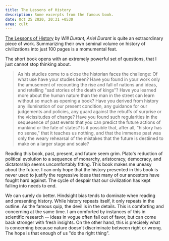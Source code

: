 ```yaml
---
title: The Lessons of History
description: Some excerpts from the famous book.
date: Oct 25 2020, 20:31 +0530
area: cult
---
```


[The Lessons of History](https://www.librarything.com/work/23856/book/193494927) by _Will Durant_, _Ariel Durant_ is quite an extraordinary piece of work.
Summarizing their own seminal volume on history of civilizations into just 100
pages is a momumental feat.

The short book opens with an extremely powerful set of questions, that I just
cannot stop thinking about.

> As his studies come to a close the historian faces the challenge: Of what use
> have your studies been? Have you found in your work only the amusement of
> recounting the rise and fall of nations and ideas, and retelling "sad stories
> of the death of kings"? Have you learned more about the human nature than the
> man in the street can learn without so much as opening a book? Have you derived from
> history any illumination of our present condition, any guidance for our judgements
> and policies, any guard against the rebuffs of surprise or the vicissitudes of
> change? Have you found such regularities in the sequeuence of past events that
> you can predict the future actions of mankind or the fate of states? Is it
> possible that, after all, "history has no sense," that it teaches us nothing,
> and that the immense past was only the weary rehearsal of the mistakes that
> the future is destiined to make on a larger stage and scale?

Reading this book, past, present, and future seem grim. Plato's reduction of
political evolution to a sequence of monarchy, aristocracy, democracy, and
dictatorship seems uncomfortably fitting. This book makes me uneasy about the
future. I can only hope that the history presented in this book is never used to
justify the regressive ideas that many of our ancestors have fought hard against.
The cycle of despair that our civilization has kept falling into needs to end.

We can surely do better. Hindsight bias tends to dominate when reading and
presenting history. While history repeats itself, it only repeats in the outline.
As the famous quip, the devil is in the details. This is comforting and concerning
at the same time. I am comforted by instances of this in scientific research --
ideas in vogue often fall out of favor, but can come back stronger with fresh
insights. On the other hand, this is precisely what is concerning because
nature doesn't discriminate between right or wrong. The hope is that enough of
us "do the right thing".

